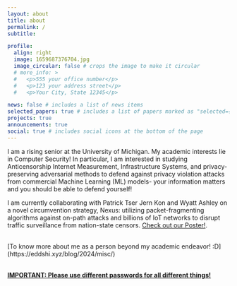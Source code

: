 ```yaml
---
layout: about
title: about
permalink: /
subtitle:

profile:
  align: right
  image: 1659687376704.jpg
  image_circular: false # crops the image to make it circular
  # more_info: >
  #   <p>555 your office number</p>
  #   <p>123 your address street</p>
  #   <p>Your City, State 12345</p>

news: false # includes a list of news items
selected_papers: true # includes a list of papers marked as "selected={true}"
projects: true
announcements: true
social: true # includes social icons at the bottom of the page
---
```


<!-- Write your biography here. Tell the world about yourself. Link to your favorite [subreddit](http://reddit.com). You can put a picture in, too. The code is already in, just name your picture `prof_pic.jpg` and put it in the `img/` folder.

Put your address / P.O. box / other info right below your picture. You can also disable any of these elements by editing `profile` property of the YAML header of your `_pages/about.md`. Edit `_bibliography/papers.bib` and Jekyll will render your [publications page](/al-folio/publications/) automatically.

Link to your social media connections, too. This theme is set up to use [Font Awesome icons](https://fontawesome.com/) and [Academicons](https://jpswalsh.github.io/academicons/), like the ones below. Add your Facebook, Twitter, LinkedIn, Google Scholar, or just disable all of them. -->



I am a rising senior at the University of Michigan. My academic interests lie in Computer Security! In particular, I am interested in studying Anticensorship Internet Measurement, Infrastructure Systems, and privacy-preserving adversarial methods to defend against privacy violation attacks from commercial Machine Learning (ML) models- your information matters and you should be able to defend yourself!

I am currently collaborating with Patrick Tser Jern Kon and Wyatt Ashley on a novel circumvention strategy, Nexus: utilizing packet-fragmenting algorithms against on-path attacks and billions of IoT networks to disrupt traffic surveillance from nation-state censors. [Check out our Poster!](https://ed-y-s.github.io/papers/nexus_poster.pdf).

<br>
[To know more about me as a person beyond my academic endeavor! :D](https://eddshi.xyz/blog/2024/misc/)

<br>
<br>

<b><u>IMPORTANT: Please use different passwords for all different things!</u></b>
